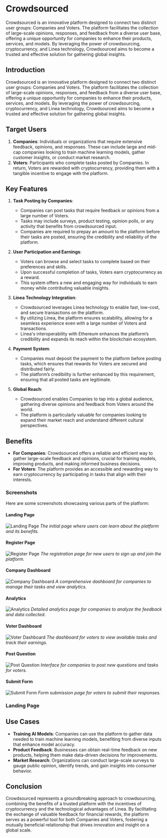 # Crowdsourced

Crowdsourced is an innovative platform designed to connect two distinct user groups: Companies and Voters. The platform facilitates the collection of large-scale opinions, responses, and feedback from a diverse user base, offering a unique opportunity for companies to enhance their products, services, and models. By leveraging the power of crowdsourcing, cryptocurrency, and Linea technology, Crowdsourced aims to become a trusted and effective solution for gathering global insights.

## Introduction

Crowdsourced is an innovative platform designed to connect two distinct user groups: Companies and Voters. The platform facilitates the collection of large-scale opinions, responses, and feedback from a diverse user base, offering a unique opportunity for companies to enhance their products, services, and models. By leveraging the power of crowdsourcing, cryptocurrency, and Linea technology, Crowdsourced aims to become a trusted and effective solution for gathering global insights.

## Target Users

1. **Companies**: Individuals or organizations that require extensive feedback, opinions, and responses. These can include large and mid-cap companies looking to train machine learning models, gather customer insights, or conduct market research.
2. **Voters**: Participants who complete tasks posted by Companies. In return, Voters are rewarded with cryptocurrency, providing them with a tangible incentive to engage with the platform.

## Key Features

1. **Task Posting by Companies**:
   - Companies can post tasks that require feedback or opinions from a large number of Voters.
   - Tasks may include surveys, product testing, opinion polls, or any activity that benefits from crowdsourced input.
   - Companies are required to prepay an amount to the platform before their tasks are posted, ensuring the credibility and reliability of the platform.

2. **User Participation and Earnings**:
   - Voters can browse and select tasks to complete based on their preferences and skills.
   - Upon successful completion of tasks, Voters earn cryptocurrency as a reward.
   - This system offers a new and engaging way for individuals to earn money while contributing valuable insights.

3. **Linea Technology Integration**:
   - Crowdsourced leverages Linea technology to enable fast, low-cost, and secure transactions on the platform.
   - By utilizing Linea, the platform ensures scalability, allowing for a seamless experience even with a large number of Voters and transactions.
   - Linea's interoperability with Ethereum enhances the platform’s credibility and expands its reach within the blockchain ecosystem.

4. **Payment System**:
   - Companies must deposit the payment to the platform before posting tasks, which ensures that rewards for Voters are secured and distributed fairly.
   - The platform’s credibility is further enhanced by this requirement, ensuring that all posted tasks are legitimate.

5. **Global Reach**:
   - Crowdsourced enables Companies to tap into a global audience, gathering diverse opinions and feedback from Voters around the world.
   - The platform is particularly valuable for companies looking to expand their market reach and understand different cultural perspectives.

## Benefits

- **For Companies**: Crowdsourced offers a reliable and efficient way to gather large-scale feedback and opinions, crucial for training models, improving products, and making informed business decisions.
- **For Voters**: The platform provides an accessible and rewarding way to earn cryptocurrency by participating in tasks that align with their interests.

### Screenshots

Here are some screenshots showcasing various parts of the platform:

#### Landing Page
![Landing Page](src/assets/LandingPage.png)
*The initial page where users can learn about the platform and its benefits.*

#### Register Page
![Register Page](src/assets/RegisterPage.png)
*The registration page for new users to sign up and join the platform.*

#### Company Dashboard
![Company Dashboard](src/assets/CompanyDash.png)
*A comprehensive dashboard for companies to manage their tasks and view analytics.*

#### Analytics
![Analytics](src/assets/Analytics.png)
*Detailed analytics page for companies to analyze the feedback and data collected.*

#### Voter Dashboard
![Voter Dashboard](src/assets/VoterDash.png)
*The dashboard for voters to view available tasks and track their earnings.*

#### Post Question
![Post Question](src/assets/PostQuestion.png)
*Interface for companies to post new questions and tasks for voters.*

#### Submit Form
![Submit Form](src/assets/SubmitForm.png)
*Form submission page for voters to submit their responses.*

### Landing Page

## Use Cases

- **Training AI Models**: Companies can use the platform to gather data needed to train machine learning models, benefiting from diverse inputs that enhance model accuracy.
- **Product Feedback**: Businesses can obtain real-time feedback on new products, helping them make data-driven decisions for improvements.
- **Market Research**: Organizations can conduct large-scale surveys to gauge public opinion, identify trends, and gain insights into consumer behavior.

## Conclusion

Crowdsourced represents a groundbreaking approach to crowdsourcing, combining the benefits of a trusted platform with the incentives of cryptocurrency and the technological advantages of Linea. By facilitating the exchange of valuable feedback for financial rewards, the platform serves as a powerful tool for both Companies and Voters, fostering a mutually beneficial relationship that drives innovation and insight on a global scale.